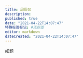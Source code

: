 ```yaml
---
title: 周周侃
description:
published: true
date: "2021-04-22T14:07:47"
特殊标签标记: #无标签
editor: markdown
dateCreated: "2021-04-22T14:07:47"
---
```


如题

<!--
<https://twitter.com/Zhouzhoukan/status/1373315399442305027>
-->
